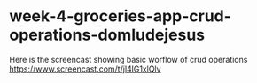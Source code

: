 # week-4-groceries-app-crud-operations-domludejesus
Here is the screencast showing  basic worflow of crud operations
https://www.screencast.com/t/jl4lG1xlQlv

